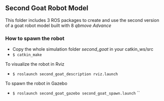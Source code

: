 ## Second Goat Robot Model

This folder includes 3 ROS packages to create and use the second version of a goat robot model built with 8 *qbmove Advance*

### How to spawn the robot

- Copy the whole simulation folder *second_goat* in your catkin_ws/src 
- ``` $ catkin_make ```

To visualize the robot in Rviz
- ``` $ roslaunch second_goat_description rviz.launch ```

To spawn the robot in Gazebo
- ``` $ roslaunch second_goat_gazebo second_goat_spawn.launch ```
``
